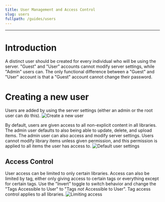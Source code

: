```yaml
---
title: User Management and Access Control
slug: users
fullpath: /guides/users
---
```


---

# Introduction
A distinct user should be created for every individual who will be using the server. "Guest" and "User" accounts cannot modify server settings, while "Admin" users can. The only functional difference between a "Guest" and "User" account is that a "Guest" account cannot change their password.

# Creating a new user
Users are added by using the server settings (either an admin or the root user can do this).
![Create a new user](/guides/users/getting_to_user_creation.png)

By default, users are given access to all non-explicit content in all libraries. The admin user defaults to also being able to update, delete, and upload items. The admin user can also access and modify server settings. Users cannot modify library items unless given permission, and this permission is applied to all items the user has access to.
![Default user settings](/guides/users/user_default_settings.png)

## Access Control
User access can be limited to only certain libraries. Access can also be limited by tag, either only giving access to certain tags or everything except for certain tags. Use the "Invert" toggle to switch behavior and change the "Tags Accessible to User" to "Tags *not* Accessible to User". Tag access control applies to all libraries.
![Limiting access](/guides/users/user_limiting_access.png)

